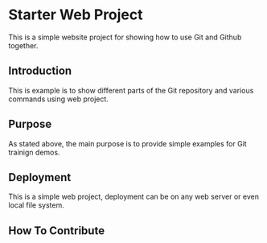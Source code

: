 # Starter Web Project

This is a simple website project for showing how to use Git and Github together.

## Introduction

This is example is to show different parts of the Git repository and various commands using web project.

## Purpose

As stated above, the main purpose is to provide simple examples for Git trainign demos.

## Deployment

This is a simple web project, deployment can be on any web server or even local file system.

## How To Contribute